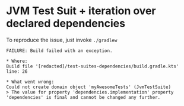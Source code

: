 # JVM Test Suit + iteration over declared dependencies

To reproduce the issue, just invoke `./gradlew`

```
FAILURE: Build failed with an exception.

* Where:
Build file '[redacted]/test-suites-dependencies/build.gradle.kts' line: 26

* What went wrong:
Could not create domain object 'myAwesomeTests' (JvmTestSuite)
> The value for property 'dependencies.implementation' property 'dependencies' is final and cannot be changed any further.

```